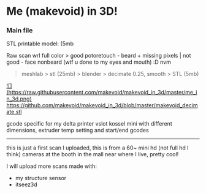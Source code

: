 # Me (makevoid) in 3D!

### Main file

STL printable model: (5mb

Raw scan wrl full color > good potoretouch - beard + missing pixels | not good - face nonbeard (wtf u done to my eyes and mouth) :D nvm 

> meshlab > stl (25mb) > blender > decimate 0.25, smooth > STL (5mb)

<a href="https://github.com/makevoid/makevoid_in_3d/blob/master/makevoid_decimate.stl">
![](https://raw.githubusercontent.com/makevoid/makevoid_in_3d/master/me_in_3d.png)
https://github.com/makevoid/makevoid_in_3d/blob/master/makevoid_decimate.stl
</a>


gcode specific for my delta printer vslot kossel mini with different dimensions, extruder temp setting and start/end gcodes

---

this is just a first scan I uploaded, this is from a 60~ mini hd (not full hd I think) cameras at the booth in the mall near where I live, pretty cool!

I will upload more scans made with:

- my structure sensor
- itseez3d
